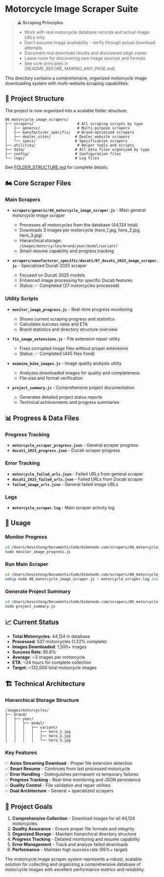 # Motorcycle Image Scraper Suite

> **⚠️ Scraping Principles**
> - Work with real motorcycle database records and actual image URLs only
> - Don't assume image availability - verify through actual download attempts
> - Document real download results and discovered edge cases
> - Leave room for discovering new image sources and formats
> - See core principles in [README_BEFORE_MAKING_ANY_PAGE.md]

This directory contains a comprehensive, organized motorcycle image downloading system with multi-website scraping capabilities.

## 📁 Project Structure

The project is now organized into a scalable folder structure:

```
06_motorcycle_image_scrapers/
├── scrapers/                    # All scraping scripts by type
│   ├── generic/                 # Multi-purpose scrapers
│   ├── manufacturer_specific/   # Brand-optimized scrapers
│   ├── dealer_sites/           # Dealer website scrapers
│   └── specs/                  # Specification scrapers
├── utilities/                   # Helper tools and scripts
├── data/                       # All data files organized by type
├── config/                     # Configuration files
└── logs/                       # Log files
```

See [FOLDER_STRUCTURE.md](FOLDER_STRUCTURE.md) for complete details.

## 🏍️ Core Scraper Files

### Main Scrapers
- **`scrapers/generic/06_motorcycle_image_scraper.js`** - Main general motorcycle image scraper
  - Processes all motorcycles from the database (44,124 total)
  - Downloads 3 images per motorcycle (hero_1.jpg, hero_2.jpg, hero_3.jpg)
  - Hierarchical storage: `/images/motorcycles/brand/year/model/variant/`
  - Smart resume capability and progress tracking

- **`scrapers/manufacturer_specific/ducati/07_ducati_2025_image_scraper.js`** - Specialized Ducati 2025 scraper
  - Focused on Ducati 2025 models
  - Enhanced image processing for specific Ducati features
  - Status: ✅ Completed (27 motorcycles processed)

### Utility Scripts
- **`monitor_image_progress.js`** - Real-time progress monitoring
  - Shows current scraping progress and statistics
  - Calculates success rates and ETA
  - Brand statistics and directory structure overview

- **`fix_image_extensions.js`** - File extension repair utility
  - Fixes corrupted image files without proper extensions
  - Status: ✅ Completed (445 files fixed)

- **`examine_bike_images.js`** - Image quality analysis utility
  - Analyzes downloaded images for quality and completeness
  - File size and format verification

- **`project_summary.js`** - Comprehensive project documentation
  - Generates detailed project status reports
  - Technical achievements and progress summaries

## 📊 Progress & Data Files

### Progress Tracking
- **`motorcycle_scraper_progress.json`** - General scraper progress
- **`ducati_2025_progress.json`** - Ducati scraper progress

### Error Tracking
- **`motorcycle_failed_urls.json`** - Failed URLs from general scraper
- **`ducati_2025_failed_urls.json`** - Failed URLs from Ducati scraper
- **`failed_image_urls.json`** - General failed image URLs

### Logs
- **`motorcycle_scraper.log`** - Main scraper activity log

## 🚀 Usage

### Monitor Progress
```bash
cd /Users/kevintong/Documents/Code/bikenode.com/scrapers/06_motorcycle_image_scrapers
node monitor_image_progress.js
```

### Run Main Scraper
```bash
cd /Users/kevintong/Documents/Code/bikenode.com/scrapers/06_motorcycle_image_scrapers
nohup node 06_motorcycle_image_scraper.js > motorcycle_scraper.log 2>&1 &
```

### Generate Project Summary
```bash
cd /Users/kevintong/Documents/Code/bikenode.com/scrapers/06_motorcycle_image_scrapers
node project_summary.js
```

## 📈 Current Status

- **Total Motorcycles**: 44,124 in database
- **Processed**: 537 motorcycles (1.22% complete)
- **Images Downloaded**: 1,500+ images
- **Success Rate**: 95.6%
- **Average**: ~3 images per motorcycle
- **ETA**: ~24 hours for complete collection
- **Target**: ~132,000 total motorcycle images

## 🏗️ Technical Architecture

### Hierarchical Storage Structure
```
/images/motorcycles/
├── brand/
│   ├── year/
│   │   ├── model/
│   │   │   ├── variant/
│   │   │   │   ├── hero_1.jpg
│   │   │   │   ├── hero_2.jpg
│   │   │   │   └── hero_3.jpg
```

### Key Features
✅ **Axios Streaming Download** - Proper file extension detection  
✅ **Smart Resume** - Continues from last processed motorcycle  
✅ **Error Handling** - Distinguishes permanent vs temporary failures  
✅ **Progress Tracking** - Real-time monitoring and JSON persistence  
✅ **Quality Control** - File validation and repair utilities  
✅ **Dual Architecture** - General + specialized scrapers  

## 🎯 Project Goals

1. **Comprehensive Collection** - Download images for all 44,124 motorcycles
2. **Quality Assurance** - Ensure proper file formats and integrity
3. **Organized Storage** - Maintain hierarchical directory structure
4. **Progress Tracking** - Detailed monitoring and resume capability
5. **Error Management** - Track and analyze failed downloads
6. **Performance** - Maintain high success rate (95%+ target)

The motorcycle image scraper system represents a robust, scalable solution for collecting and organizing a comprehensive database of motorcycle images with excellent performance metrics and reliability.
